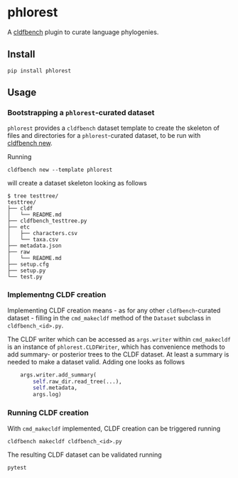 # phlorest

A [cldfbench](https://github.com/cldf/cldfbench) plugin to curate language phylogenies.


## Install

```shell
pip install phlorest
```


## Usage

### Bootstrapping a `phlorest`-curated dataset

`phlorest` provides a `cldfbench` dataset template to create the skeleton of files and directories for a
`phlorest`-curated dataset, to be run with [cldfbench new](https://github.com/cldf/cldfbench/#creating-a-skeleton-for-a-new-dataset-directory).

Running

```shell
cldfbench new --template phlorest 
```

will create a dataset skeleton looking as follows
```shell
$ tree testtree/
testtree/
├── cldf
│   └── README.md
├── cldfbench_testtree.py
├── etc
│   ├── characters.csv
│   └── taxa.csv
├── metadata.json
├── raw
│   └── README.md
├── setup.cfg
├── setup.py
└── test.py
```


### Implementng CLDF creation

Implementing CLDF creation means - as for any other `cldfbench`-curated dataset - filling in the
`cmd_makecldf` method of the `Dataset` subclass in `cldfbench_<id>.py`.

The CLDF writer which can be accessed as `args.writer` within `cmd_makecldf` is an instance of
`phlorest.CLDFWriter`, which has convenience methods to add summary- or posterior trees to the CLDF
dataset. At least a summary is needed to make a dataset valid. Adding one looks as follows

```python
    args.writer.add_summary(
        self.raw_dir.read_tree(...),
        self.metadata,
        args.log)
```


### Running CLDF creation

With `cmd_makecldf` implemented, CLDF creation can be triggered running
```shell
cldfbench makecldf cldfbench_<id>.py
```

The resulting CLDF dataset can be validated running
```shell
pytest
```
